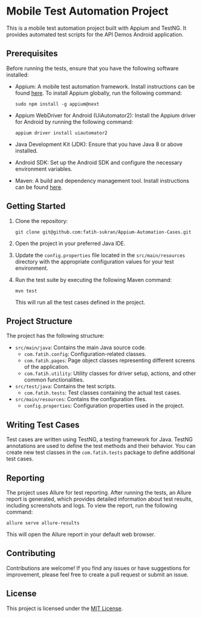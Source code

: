 # Mobile Test Automation Project

This is a mobile test automation project built with Appium and TestNG. It provides automated test scripts for the API Demos Android application.

## Prerequisites

Before running the tests, ensure that you have the following software installed:

- Appium: A mobile test automation framework. Install instructions can be found [here](https://appium.io/docs/en/about-appium/getting-started/?lang=en). To install Appium globally, run the following command:

  ```shell
  sudo npm install -g appium@next
  ```

- Appium WebDriver for Android (UiAutomator2): Install the Appium driver for Android by running the following command:

  ```shell
  appium driver install uiautomator2
  ```

- Java Development Kit (JDK): Ensure that you have Java 8 or above installed.
- Android SDK: Set up the Android SDK and configure the necessary environment variables.
- Maven: A build and dependency management tool. Install instructions can be found [here](https://maven.apache.org/install.html).

## Getting Started

1. Clone the repository:

   ```shell
   git clone git@github.com:fatih-sukran/Appium-Automation-Cases.git
   ```

2. Open the project in your preferred Java IDE.

3. Update the `config.properties` file located in the `src/main/resources` directory with the appropriate configuration values for your test environment.

4. Run the test suite by executing the following Maven command:

   ```shell
   mvn test
   ```

   This will run all the test cases defined in the project.

## Project Structure

The project has the following structure:

- `src/main/java`: Contains the main Java source code.
    - `com.fatih.config`: Configuration-related classes.
    - `com.fatih.pages`: Page object classes representing different screens of the application.
    - `com.fatih.utility`: Utility classes for driver setup, actions, and other common functionalities.
- `src/test/java`: Contains the test scripts.
    - `com.fatih.tests`: Test classes containing the actual test cases.
- `src/main/resources`: Contains the configuration files.
    - `config.properties`: Configuration properties used in the project.

## Writing Test Cases

Test cases are written using TestNG, a testing framework for Java. TestNG annotations are used to define the test methods and their behavior. You can create new test classes in the `com.fatih.tests` package to define additional test cases.

## Reporting

The project uses Allure for test reporting. After running the tests, an Allure report is generated, which provides detailed information about test results, including screenshots and logs. To view the report, run the following command:

```shell
allure serve allure-results
```

This will open the Allure report in your default web browser.

## Contributing

Contributions are welcome! If you find any issues or have suggestions for improvement, please feel free to create a pull request or submit an issue.

## License

This project is licensed under the [MIT License](LICENSE).
